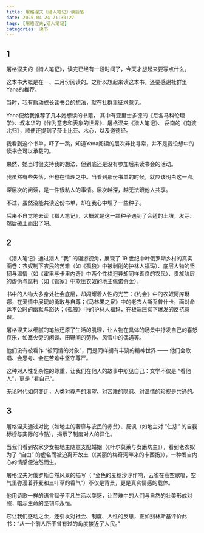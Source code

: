 ```yaml
---
title: 屠格涅夫《猎人笔记》读后感
date: 2025-04-24 21:30:27
tags: [屠格涅夫,猎人笔记]
categories: 读书
---
```

## 1

屠格涅夫的《猎人笔记》，读完已经有一段时间了，今天才想起来要写点什么。

这本书大概是在一、二月份阅读的。之所以想起来读这本书，还要感谢社群里Yana的推荐。

当时，我有启动成长读书会的想法，就在社群里征求意见。

Yana便给我推荐了几本她想读的书籍， 其中有亚里士多德的《尼各马科伦理学》、叔本华的《作为意志和表象的世界》、屠格涅夫《猎人笔记》、 岳南的《南渡北归》，顺便还提到了莎士比亚、木心，以及道德经。

我看到这个书单，吓了一跳，知道Yana阅读的层次非比寻常，并不是我设想中的读书会可以承载的。

果然，她当时很支持我的想法，但到底还是没有参加后来读书会的活动。

我虽然有些失落，但也在情理之中。当看到那份书单的时候，就应该明白这一点。

深层次的阅读，是一件很私人的事情。层次越深，越无法跟他人共享。

不过，虽然没能共读这份书单，却在我心中埋了一些种子。

后来不自觉地去读《猎人笔记》，大概就是这一颗种子遇到了合适的土壤，发芽、然后破土而出了吧。

## 2

《猎人笔记》通过猎人 “我” 的漫游视角，展现了 19 世纪中叶俄罗斯乡村的真实画卷：农奴制下农民的苦难（如《孤狼》中被剥削的护林人福玛）、底层人物的坚韧与温情（如《霍里与卡里内奇》中两个性格迥异却同样善良的农民）、贵族阶层的虚伪与腐朽（如《管家》中欺压农奴的地主佩诺奇金）。

书中的人物大多身处社会底层，却闪耀着人性的光芒：《约会》中的农奴阿库琳娜，在爱情中展现的勇敢与自尊；《马林果之泉》中的老农人斯乔普什卡，面对命运不公时的幽默与豁达；《孤狼》中的护林人福玛，在极端压抑下爆发的反抗意识。

屠格涅夫以细腻的笔触还原了生活的肌理，让人物在具体的场景中抒发自己的喜怒哀乐，如篝火旁的闲谈、田野间的劳作、风雪中的偶遇等。

他们没有被看作 “被同情的对象”，而是同样拥有丰饶的精神世界 —— 他们会歌唱、会思考、会在苦难中坚守尊严。

这种对人性复杂性的尊重，让我们在他人的故事中照见自己：文学不仅是 “看他人”，更是 “看自己”。

无论时代如何变迁，人类对尊严的渴望、对苦难的隐忍、对温情的珍视是共通的。

## 3

屠格涅夫通过对比（如地主的奢靡与农民的赤贫）、反讽（如地主对 “仁慈” 的自我标榜与实际的冷酷），揭示了制度对人的异化。

当我们看到农家少女被地主随意支配婚姻（《叶尔莫莱与女磨坊主》），看到老农奴为了 “自由” 的虚名而被迫离开故土（《美丽的梅奇河畔来的卡西扬》），一种发自内心的情感便油然而生。

屠格涅夫对俄罗斯自然风景的描写（ “金色的麦穗沙沙作响，云雀在高空歌唱，空气里弥漫着荞麦和三叶草的香气”）不仅是背景，更是真实情感的载体。

他用诗歌一样的语言赋予平凡生活以美感，让苦难中的人们与自然的壮美形成对照，暗示生命的坚韧与永恒。

它让我们感动之余，还引发对社会、制度、人性的反思，正如别林斯基评价此书：“从一个前人所不曾有过的角度接近了人民。”
